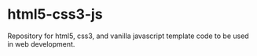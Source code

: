 # html5-css3-js
Repository for html5, css3, and vanilla javascript template code to be used in web development.
